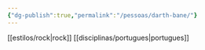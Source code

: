 ```yaml
---
{"dg-publish":true,"permalink":"/pessoas/darth-bane/"}
---
```


 [[estilos/rock\|rock]] [[disciplinas/portugues\|portugues]]